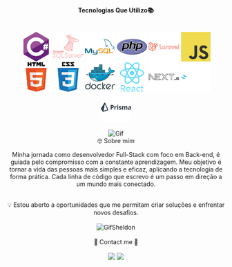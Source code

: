 <div align="center">
    <h4>Tecnologias Que Utilizo📚</h4>
</div>
  
  <div style="display: inline_block" align="center"><br>
      <img align="center" alt="mysql" height="70" width="70" src="https://github.com/devicons/devicon/blob/master/icons/csharp/csharp-original.svg"/>
      <img align="center" alt="mysql" height="70" width="70" src="https://github.com/devicons/devicon/blob/master/icons/microsoftsqlserver/microsoftsqlserver-line-wordmark.svg"/>
             <img align="center" alt="mysql" height="70" width="70" src="https://github.com/devicons/devicon/blob/master/icons/mysql/mysql-original-wordmark.svg"/>
       <img align="center" alt="mysql" height="70" width="70" src="https://github.com/devicons/devicon/blob/master/icons/php/php-original.svg"/>
       <img align="center" alt="mysql" height="70" width="70" src="https://github.com/devicons/devicon/blob/master/icons/laravel/laravel-line-wordmark.svg"/>
      <img align="center" alt="mysql" height="70" width="70" src="https://github.com/devicons/devicon/blob/master/icons/javascript/javascript-original.svg"/>
       <img align="center" alt="mysql" height="70" width="70" src="https://github.com/devicons/devicon/blob/master/icons/html5/html5-original-wordmark.svg"/>
       <img align="center" alt="mysql" height="70" width="70" src="https://github.com/devicons/devicon/blob/master/icons/css3/css3-original-wordmark.svg"/>
       <img align="center" alt="mysql" height="70" width="70" src="https://github.com/devicons/devicon/blob/master/icons/docker/docker-original-wordmark.svg"/>
       <img align="center" alt="mysql" height="70" width="70" src="https://github.com/devicons/devicon/blob/master/icons/react/react-original-wordmark.svg"/>
       <img align="center" alt="mysql" height="70" width="70" src="https://github.com/devicons/devicon/blob/master/icons/nextjs/nextjs-line-wordmark.svg"/>
      <img align="center" alt="mysql" height="70" width="70" src="https://github.com/devicons/devicon/blob/master/icons/tailwindcss/tailwindcss-original-wordmark.svg"/>
      <img align="center" alt="mysql" height="70" width="70" src="https://github.com/devicons/devicon/blob/master/icons/prisma/prisma-original-wordmark.svg"/>
      </div>
  <br/>
  <div align="center">
  <img src="https://github-production-user-asset-6210df.s3.amazonaws.com/118318155/284230245-3cd8d013-4190-46ac-a0cf-763e1ba24f96.gif" widht="250" height="250" alt="Gif">
  </div>
  <div align="center">
  🤓 Sobre mim  <br/>
    
  Minha jornada como desenvolvedor Full-Stack com foco em Back-end, é guiada pelo compromisso com a constante aprendizagem. Meu objetivo é tornar a vida das pessoas mais simples e eficaz, aplicando a tecnologia de forma prática. Cada linha de código que escrevo é um passo em direção a um mundo mais conectado.
  </div><br/>
  
  <div align="center">
  💡 Estou aberto a oportunidades que me permitam criar soluções e enfrentar novos desafios.
  </div><br/>
  
  <div align="center">
    <img src="https://github.com/LucasFnavarro/LucasFnavarro/assets/118318155/c79018f6-30a6-418a-9083-3a47789d3e74" widht="200" height="200" alt="GifSheldon">
  </div> <br/>
                                                                                 
  </div><!--- DIV PRINCIPAL CONTAINER---->
  
  <div align="center">
  🎯 Contact me 🎯
  </div> <br/>
  
  <div align="center"> 
     <a href="https://www.linkedin.com/in/lucas-felipe-scquiavon-navarro-a95595323/" target="_blank"><img src="https://img.shields.io/badge/-LinkedIn-%230077B5?style=for-the-badge&logo=linkedin&logoColor=white" target="_blank"></a> 
       <a href = "mailto:lucasscquiavon@gmail.com"><img src="https://img.shields.io/badge/-Gmail-%23333?style=for-the-badge&logo=gmail&logoColor=white" target="_blank"></a>
  </div> <br/><br/>
